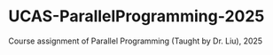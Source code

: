 # UCAS-ParallelProgramming-2025
Course assignment of Parallel Programming (Taught by Dr. Liu), 2025
